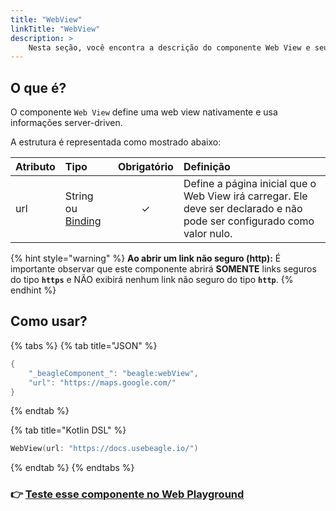 ```yaml
---
title: "WebView"
linkTitle: "WebView"
description: >
    Nesta seção, você encontra a descrição do componente Web View e seus atributos
---
```


## **O que é?**

O componente `Web View` define uma web view nativamente e usa informações server-driven.

A estrutura é representada como mostrado abaixo:

| Atributo | Tipo | Obrigatório | Definição |
| :--- | :--- | :---: | :--- |
| url | String ou [Binding](https://docs.usebeagle.io/api/contexto#bindings) | ✓ | Define a página inicial que o Web View irá carregar. Ele deve ser declarado e não pode ser configurado como valor nulo.  |

{% hint style="warning" %}
**Ao abrir um link não seguro \(http\):** É importante observar que este componente abrirá **SOMENTE** links seguros do tipo **`https`** e NÃO exibirá nenhum link não seguro do tipo **`http`**.
{% endhint %}

## Como usar?

{% tabs %}
{% tab title="JSON" %}
```kotlin
{
    "_beagleComponent_": "beagle:webView",
    "url": "https://maps.google.com/"
}
```
{% endtab %}

{% tab title="Kotlin DSL" %}
```kotlin
WebView(url: "https://docs.usebeagle.io/")
```
{% endtab %}
{% endtabs %}

### 👉 [Teste esse componente no Web Playground](https://beagle-playground.netlify.app/#/demo/default-components/button.json)​

